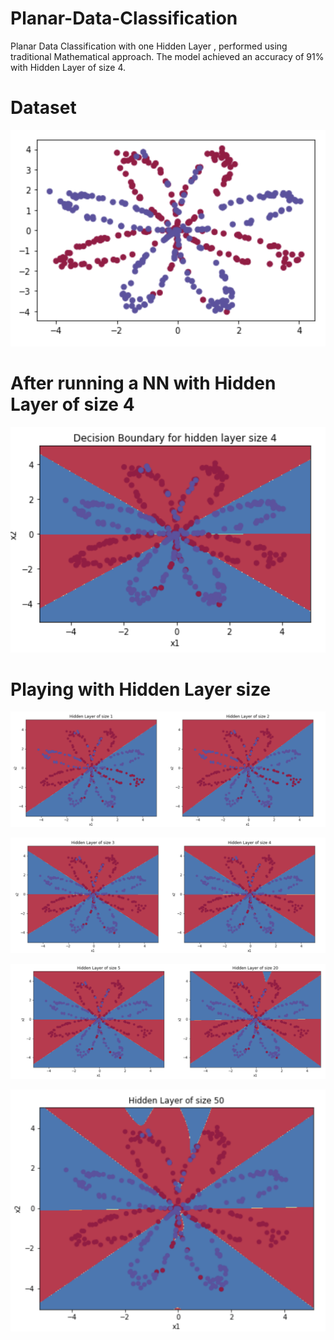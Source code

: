 # Planar-Data-Classification
Planar Data Classification with one Hidden Layer , performed using traditional Mathematical approach. The model achieved an accuracy of 91% with Hidden Layer of size 4.

# Dataset

![](https://github.com/infiniteoverflow/Planar-Data-Classification/blob/master/Images/dataset.png)


# After running a NN with Hidden Layer of size 4

![](https://github.com/infiniteoverflow/Planar-Data-Classification/blob/master/Images/hidden4.png)

# Playing with Hidden Layer size

![](https://github.com/infiniteoverflow/Planar-Data-Classification/blob/master/Images/h1.png)

![](https://github.com/infiniteoverflow/Planar-Data-Classification/blob/master/Images/h2.png)

![](https://github.com/infiniteoverflow/Planar-Data-Classification/blob/master/Images/h3.png)

![](https://github.com/infiniteoverflow/Planar-Data-Classification/blob/master/Images/h4.png)
